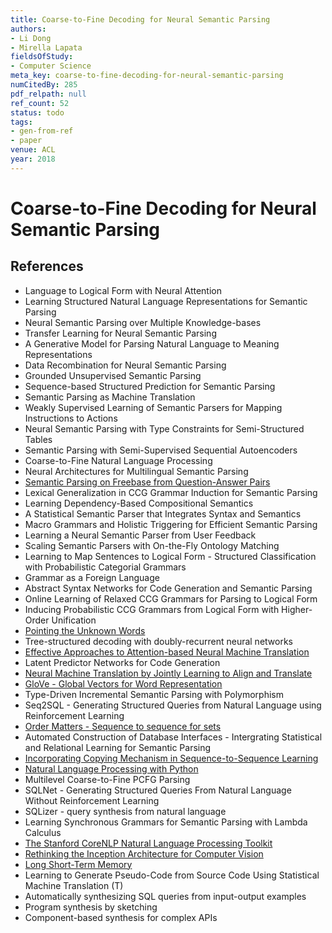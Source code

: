 ```yaml
---
title: Coarse-to-Fine Decoding for Neural Semantic Parsing
authors:
- Li Dong
- Mirella Lapata
fieldsOfStudy:
- Computer Science
meta_key: coarse-to-fine-decoding-for-neural-semantic-parsing
numCitedBy: 285
pdf_relpath: null
ref_count: 52
status: todo
tags:
- gen-from-ref
- paper
venue: ACL
year: 2018
---
```


# Coarse-to-Fine Decoding for Neural Semantic Parsing

## References

- Language to Logical Form with Neural Attention
- Learning Structured Natural Language Representations for Semantic Parsing
- Neural Semantic Parsing over Multiple Knowledge-bases
- Transfer Learning for Neural Semantic Parsing
- A Generative Model for Parsing Natural Language to Meaning Representations
- Data Recombination for Neural Semantic Parsing
- Grounded Unsupervised Semantic Parsing
- Sequence-based Structured Prediction for Semantic Parsing
- Semantic Parsing as Machine Translation
- Weakly Supervised Learning of Semantic Parsers for Mapping Instructions to Actions
- Neural Semantic Parsing with Type Constraints for Semi-Structured Tables
- Semantic Parsing with Semi-Supervised Sequential Autoencoders
- Coarse-to-Fine Natural Language Processing
- Neural Architectures for Multilingual Semantic Parsing
- [Semantic Parsing on Freebase from Question-Answer Pairs](./semantic-parsing-on-freebase-from-question-answer-pairs.md)
- Lexical Generalization in CCG Grammar Induction for Semantic Parsing
- Learning Dependency-Based Compositional Semantics
- A Statistical Semantic Parser that Integrates Syntax and Semantics
- Macro Grammars and Holistic Triggering for Efficient Semantic Parsing
- Learning a Neural Semantic Parser from User Feedback
- Scaling Semantic Parsers with On-the-Fly Ontology Matching
- Learning to Map Sentences to Logical Form - Structured Classification with Probabilistic Categorial Grammars
- Grammar as a Foreign Language
- Abstract Syntax Networks for Code Generation and Semantic Parsing
- Online Learning of Relaxed CCG Grammars for Parsing to Logical Form
- Inducing Probabilistic CCG Grammars from Logical Form with Higher-Order Unification
- [Pointing the Unknown Words](./pointing-the-unknown-words.md)
- Tree-structured decoding with doubly-recurrent neural networks
- [Effective Approaches to Attention-based Neural Machine Translation](./effective-approaches-to-attention-based-neural-machine-translation.md)
- Latent Predictor Networks for Code Generation
- [Neural Machine Translation by Jointly Learning to Align and Translate](./neural-machine-translation-by-jointly-learning-to-align-and-translate.md)
- [GloVe - Global Vectors for Word Representation](./glove-global-vectors-for-word-representation.md)
- Type-Driven Incremental Semantic Parsing with Polymorphism
- Seq2SQL - Generating Structured Queries from Natural Language using Reinforcement Learning
- [Order Matters - Sequence to sequence for sets](./order-matters-sequence-to-sequence-for-sets.md)
- Automated Construction of Database Interfaces - Intergrating Statistical and Relational Learning for Semantic Parsing
- [Incorporating Copying Mechanism in Sequence-to-Sequence Learning](./incorporating-copying-mechanism-in-sequence-to-sequence-learning.md)
- [Natural Language Processing with Python](./natural-language-processing-with-python.md)
- Multilevel Coarse-to-Fine PCFG Parsing
- SQLNet - Generating Structured Queries From Natural Language Without Reinforcement Learning
- SQLizer - query synthesis from natural language
- Learning Synchronous Grammars for Semantic Parsing with Lambda Calculus
- [The Stanford CoreNLP Natural Language Processing Toolkit](./the-stanford-corenlp-natural-language-processing-toolkit.md)
- [Rethinking the Inception Architecture for Computer Vision](./rethinking-the-inception-architecture-for-computer-vision.md)
- [Long Short-Term Memory](./long-short-term-memory.md)
- Learning to Generate Pseudo-Code from Source Code Using Statistical Machine Translation (T)
- Automatically synthesizing SQL queries from input-output examples
- Program synthesis by sketching
- Component-based synthesis for complex APIs
